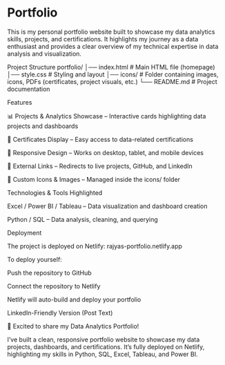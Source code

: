 # Portfolio
This is my personal portfolio website built to showcase my data analytics skills, projects, and certifications. It highlights my journey as a data enthusiast and provides a clear overview of my technical expertise in data analysis and visualization.


Project Structure
portfolio/
│── index.html       # Main HTML file (homepage)
│── style.css        # Styling and layout
│── icons/           # Folder containing images, icons, PDFs (certificates, project visuals, etc.)
└── README.md        # Project documentation

Features

📊 Projects & Analytics Showcase – Interactive cards highlighting data projects and dashboards

📑 Certificates Display – Easy access to data-related certifications

📱 Responsive Design – Works on desktop, tablet, and mobile devices

🔗 External Links – Redirects to live projects, GitHub, and LinkedIn

🎨 Custom Icons & Images – Managed inside the icons/ folder


Technologies & Tools Highlighted

Excel / Power BI / Tableau – Data visualization and dashboard creation

Python / SQL – Data analysis, cleaning, and querying



Deployment

The project is deployed on Netlify: rajyas-portfolio.netlify.app

To deploy yourself:

Push the repository to GitHub

Connect the repository to Netlify

Netlify will auto-build and deploy your portfolio

LinkedIn-Friendly Version (Post Text)

🚀 Excited to share my Data Analytics Portfolio!

I’ve built a clean, responsive portfolio website to showcase my data projects, dashboards, and certifications. It’s fully deployed on Netlify, highlighting my skills in Python, SQL, Excel, Tableau, and Power BI.
